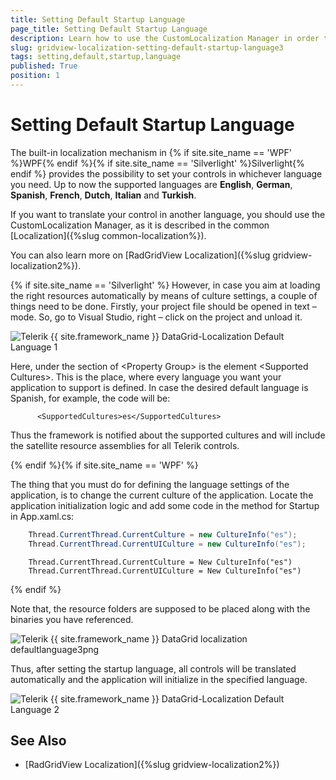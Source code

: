 ```yaml
---
title: Setting Default Startup Language
page_title: Setting Default Startup Language
description: Learn how to use the CustomLocalization Manager in order to translate Telerik's {{ site.framework_name }} DataGrid in another language.
slug: gridview-localization-setting-default-startup-language3
tags: setting,default,startup,language
published: True
position: 1
---
```


# Setting Default Startup Language

The built-in localization mechanism in {% if site.site_name == 'WPF' %}WPF{% endif %}{% if site.site_name == 'Silverlight' %}Silverlight{% endif %} provides the possibility to set your controls in whichever language you need. Up to now the supported languages are **English**, **German**, **Spanish**, **French**, **Dutch**, **Italian** and **Turkish**.

If you want to translate your control in another language, you should use the CustomLocalization Manager, as it is described in the common [Localization]({%slug common-localization%}).

You can also learn more on [RadGridView Localization]({%slug gridview-localization2%}).

{% if site.site_name == 'Silverlight' %}
However, in case you aim at loading the right resources automatically by means of culture settings, a couple of things need to be done. Firstly, your project file should be opened in text – mode. So, go to Visual Studio, right – click on the project and unload it.

![Telerik {{ site.framework_name }} DataGrid-Localization Default Language 1](images/Localization_DefaultLanguage1.png)

Here, under the section of &lt;Property Group&gt; is the element &lt;Supported Cultures&gt;. This is the place, where every language you want your application to support is defined. In case the desired default language is Spanish, for example, the code will be:



```XAML
	  <SupportedCultures>es</SupportedCultures>
```

Thus the framework is notified about the supported cultures and will include the satellite resource assemblies for all Telerik controls.

{% endif %}{% if site.site_name == 'WPF' %}

The thing that you must do for defining the language settings of the application, is to change the current culture of the application. Locate the application initialization logic and add some code in the method for Startup in App.xaml.cs:



```C#
	Thread.CurrentThread.CurrentCulture = new CultureInfo("es");
	Thread.CurrentThread.CurrentUICulture = new CultureInfo("es");
```



```VB.NET
	Thread.CurrentThread.CurrentCulture = New CultureInfo("es")
	Thread.CurrentThread.CurrentUICulture = New CultureInfo("es")
```

{% endif %}

Note that, the resource folders are supposed to be placed along with the binaries you have referenced.

![Telerik {{ site.framework_name }} DataGrid localization defaultlanguage3png](images/RadGridView_localization_defaultlanguage3png.PNG)

Thus, after setting the startup language, all controls will be translated automatically and the application will initialize in the specified language.

![Telerik {{ site.framework_name }} DataGrid-Localization Default Language 2](images/Localization_DefaultLanguage2.png)

## See Also

 * [RadGridView Localization]({%slug gridview-localization2%})
